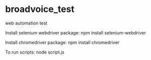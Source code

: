 # broadvoice_test
web automation test


Install selenium webdriver package:
npm install selenium-webdriver


Install chromedriver package:
npm install chromedriver

To run scripts:
node script.js
